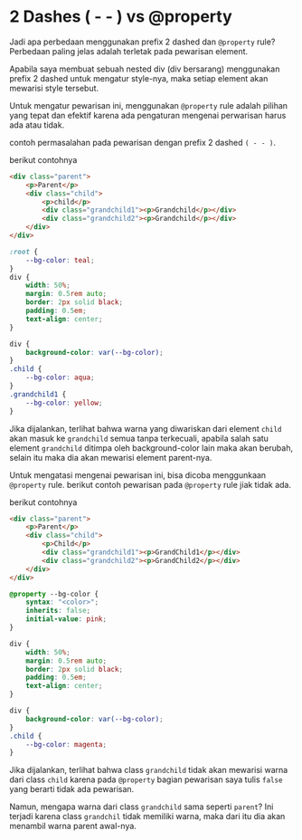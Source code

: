 # 2 Dashes ( - - ) vs @property

Jadi apa perbedaan menggunakan prefix 2 dashed dan `@property` rule? Perbedaan paling jelas adalah terletak pada pewarisan element.

Apabila saya membuat sebuah nested div (div bersarang) menggunakan prefix 2 dashed untuk mengatur style-nya, maka setiap element akan mewarisi style tersebut.

Untuk mengatur pewarisan ini, menggunakan `@property` rule adalah pilihan yang tepat dan efektif karena ada pengaturan mengenai perwarisan harus ada atau tidak.

contoh permasalahan pada pewarisan dengan prefix 2 dashed `( - - )`.

berikut contohnya

```html
<div class="parent">
    <p>Parent</p>
    <div class="child">
        <p>child</p>
        <div class="grandchild1"><p>Grandchild</p></div>
        <div class="grandchild2"><p>Grandchild</p></div>
    </div>
</div>
```

```css
:root {
    --bg-color: teal;
}
div {
    width: 50%;
    margin: 0.5rem auto;
    border: 2px solid black;
    padding: 0.5em;
    text-align: center;
}

div {
    background-color: var(--bg-color);
}
.child {
    --bg-color: aqua;
}
.grandchild1 {
    --bg-color: yellow;
}
```

Jika dijalankan, terlihat bahwa warna yang diwariskan dari element `child` akan masuk ke `grandchild` semua tanpa terkecuali, apabila salah satu element `grandchild` ditimpa oleh background-color lain maka akan berubah, selain itu maka dia akan mewarisi element parent-nya.

Untuk mengatasi mengenai pewarisan ini, bisa dicoba menggunkaan `@property` rule. berikut contoh pewarisan pada `@property` rule jiak tidak ada.

berikut contohnya

```html
<div class="parent">
    <p>Parent</p>
    <div class="child">
        <p>Child</p>
        <div class="grandchild1"><p>GrandChild1</p></div>
        <div class="grandchild2"><p>GrandChild2</p></div>
    </div>
</div>
```

```css
@property --bg-color {
    syntax: "<color>";
    inherits: false;
    initial-value: pink;
}

div {
    width: 50%;
    margin: 0.5rem auto;
    border: 2px solid black;
    padding: 0.5em;
    text-align: center;
}

div {
    background-color: var(--bg-color);
}
.child {
    --bg-color: magenta;
}
```

Jika dijalankan, terlihat bahwa class `grandchild` tidak akan mewarisi warna dari class `child` karena pada `@property` bagian pewarisan saya tulis `false` yang berarti tidak ada pewarisan.

Namun, mengapa warna dari class `grandchild` sama seperti `parent`? Ini terjadi karena class `grandchil` tidak memiliki warna, maka dari itu dia akan menambil warna parent awal-nya.